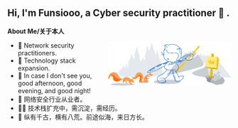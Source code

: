 <!-- Your title -->
## Hi, I'm Funsiooo, a Cyber security practitioner 🚀 .
<!-- Your badges
You can use the website to generate badges: https://shields.io/
-->
<!-- Talking about you -->
**About Me/关于本人**
<!-- Any image aligned to the right. Beware the width -->
<img width="55%" align="right" alt="Github" src="https://github.com/Funsiooo/Funsiooo/blob/main/banner.svg" />

- 🔭 Network security practitioners.
- 🤹‍ Technology stack expansion.
- 🌱 In case I don't see you, good afternoon, good evening, and good night!
- 🔭 网络安全行业从业者。
- 🤹‍♂️ 技术栈扩充中，需沉淀，需经历。
- 🌱 纵有千古，横有八荒。前途似海，来日方长。

